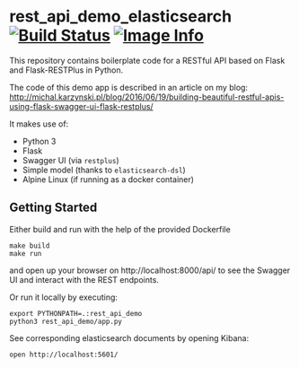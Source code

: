 # rest_api_demo_elasticsearch  [![Build Status](https://travis-ci.org/nikos/rest_api_demo_elasticsearch.svg?branch=master)](https://travis-ci.org/nikos/rest_api_demo_elasticsearch)  [![Image Info](https://images.microbadger.com/badges/image/nikos/flask-restplus-demo.svg)](https://microbadger.com/images/nikos/flask-restplus-demo)

This repository contains boilerplate code for a RESTful API based on Flask and Flask-RESTPlus in Python.

The code of this demo app is described in an article on my blog:
http://michal.karzynski.pl/blog/2016/06/19/building-beautiful-restful-apis-using-flask-swagger-ui-flask-restplus/

It makes use of:
* Python 3
* Flask
* Swagger UI (via `restplus`)
* Simple model (thanks to `elasticsearch-dsl`)
* Alpine Linux (if running as a docker container)


## Getting Started

Either build and run with the help of the provided Dockerfile
```
make build
make run
```
and open up your browser on http://localhost:8000/api/ to see the
Swagger UI and interact with the REST endpoints.

Or run it locally by executing:
```
export PYTHONPATH=.:rest_api_demo
python3 rest_api_demo/app.py
```

See corresponding elasticsearch documents by opening Kibana:

    open http://localhost:5601/